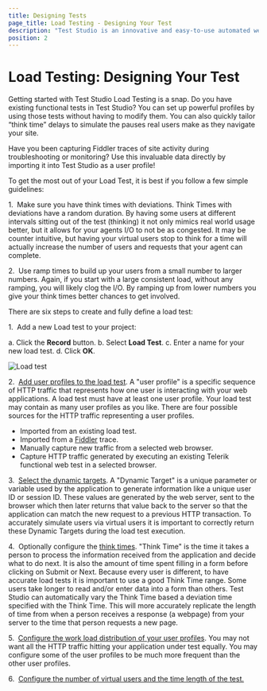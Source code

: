 ```yaml
---
title: Designing Tests
page_title: Load Testing - Designing Your Test
description: "Test Studio is an innovative and easy-to-use automated web, WPF and load testing solution. Test Studio tests support essential technologies like ASP.NET AJAX, Silverlight, PHP and MVC. HTML5, Testing framework, functional testing, performance testing, load testing, exploratory testing, manual testing."
position: 2
---
```


# Load Testing: Designing Your Test

Getting started with Test Studio Load Testing is a snap. Do you have existing functional tests in Test Studio? You can set up powerful profiles by using those tests without having to modify them. You can also quickly tailor “think time” delays to simulate the pauses real users make as they navigate your site.

Have you been capturing Fiddler traces of site activity during troubleshooting or monitoring? Use this invaluable data directly by importing it into Test Studio as a user profile!
 
To get the most out of your Load Test, it is best if you follow a few simple guidelines:

1.&nbsp; Make sure you have think times with deviations. Think Times with deviations have a random duration. By having some users at different intervals sitting out of the test (thinking) it not only mimics real world usage better, but it allows for your agents I/O to not be as congested. It may be counter intuitive, but having your virtual users stop to think for a time will actually increase the number of users and requests that your agent can complete.

2.&nbsp; Use ramp times to build up your users from a small number to larger numbers. Again, if you start with a large consistent load, without any ramping, you will likely clog the I/O. By ramping up from lower numbers you give your think times better chances to get involved.

There are six steps to create and fully define a load test: 

1.&nbsp; Add a new Load test to your project:

  a. Click the **Record** button.
  b. Select **Load Test**.
  c. Enter a name for your new load test.
  d. Click **OK**.

![Load test][1]

2.&nbsp; <a href="/features/testing-types/load-testing/adding-user-profiles" target="_blank">Add user profiles to the load test</a>. A "user profile" is a specific sequence of HTTP traffic that represents how one user is interacting with your web applications. A load test must have at least one user profile. Your load test may contain as many user profiles as you like. There are four possible sources for the HTTP traffic representing a user profiles. 

- Imported from an existing load test.
- Imported from a <a href="http://fiddler2.com/fiddler2/" target="_blank">Fiddler</a> trace.
- Manually capture new traffic from a selected web browser.
- Capture HTTP traffic generated by executing an existing Telerik functional web test in a selected browser.

3.&nbsp; <a href="/features/testing-types/load-testing/dynamic-targets" target="_blank">Select the dynamic targets</a>. A "Dynamic Target" is a unique parameter or variable used by the application to generate information like a unique user ID or session ID. These values are generated by the web server, sent to the browser which then later returns that value back to the server so that the application can match the new request to a previous HTTP transaction. To accurately simulate users via virtual users it is important to correctly return these Dynamic Targets during the load test execution.

4.&nbsp; Optionally configure the <a href="/features/testing-types/load-testing/think-times" target="_blank">think times</a>. "Think Time" is the time it takes a person to process the information received from the application and decide what to do next. It is also the amount of time spent filling in a form before clicking on Submit or Next. Because every user is different, to have accurate load tests it is important to use a good Think Time range. Some users take longer to read and/or enter data into a form than others. Test Studio can automatically vary the Think Time based a deviation time specified with the Think Time. This will more accurately replicate the length of time from when a person receives a response (a webpage) from your server to the time that person requests a new page.

5.&nbsp; <a href="/features/testing-types/load-testing/test-settings" target="_blank">Configure the work load distribution of your user profiles</a>. You may not want all the HTTP traffic hitting your application under test equally. You may configure some of the user profiles to be much more frequent than the other user profiles.

6.&nbsp; <a href="/features/testing-types/load-testing/test-settings" target="_blank">Configure the number of virtual users and the time length of the test.</a>

[1]: /img/features/testing-types/load-testing/designing-tests/fig1.png